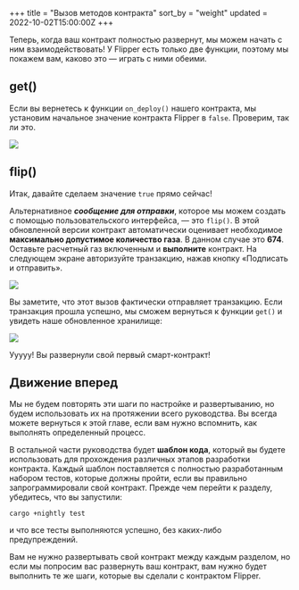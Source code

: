 +++
title = "Вызов методов контракта"
sort_by = "weight"
updated = 2022-10-02T15:00:00Z
+++

Теперь, когда ваш контракт полностью развернут, мы можем начать с ним взаимодействовать! У Flipper есть только две функции, поэтому мы покажем вам, каково это — играть с ними обеими.

## get()

Если вы вернетесь к функции `on_deploy()` нашего контракта, мы установим начальное значение контракта Flipper в `false`. Проверим, так ли это.

![](../../../../../../../.gitbook/assets/contractcall1.png)

## flip()

Итак, давайте сделаем значение `true` прямо сейчас!

Альтернативное _**сообщение для отправки**_, которое мы можем создать с помощью пользовательского интерфейса, — это `flip()`. В этой обновленной версии контракт автоматически оценивает необходимое **максимально допустимое количество газа**. В данном случае это **674**. Оставьте расчетный газ включенным и **выполните** контракт. На следующем экране авторизуйте транзакцию, нажав кнопку «Подписать и отправить».

![](../../../../../../../.gitbook/assets/conractcall2.png)

Вы заметите, что этот вызов фактически отправляет транзакцию. Если транзакция прошла успешно, мы сможем вернуться к функции `get()` и увидеть наше обновленное хранилище:

![](../../../../../../../.gitbook/assets/contractcall3.png)

Ууууу! Вы развернули свой первый смарт-контракт!

## Движение вперед

Мы не будем повторять эти шаги по настройке и развертыванию, но будем использовать их на протяжении всего руководства. Вы всегда можете вернуться к этой главе, если вам нужно вспомнить, как выполнять определенный процесс.

В остальной части руководства будет **шаблон кода**, который вы будете использовать для прохождения различных этапов разработки контракта. Каждый шаблон поставляется с полностью разработанным набором тестов, которые должны пройти, если вы правильно запрограммировали свой контракт. Прежде чем перейти к разделу, убедитесь, что вы запустили:

```
cargo +nightly test
```

и что все тесты выполняются успешно, без каких-либо предупреждений.

Вам не нужно развертывать свой контракт между каждым разделом, но если мы попросим вас развернуть ваш контракт, вам нужно будет выполнить те же шаги, которые вы сделали с контрактом Flipper.
